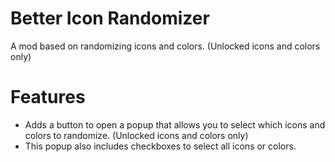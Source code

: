 # Better Icon Randomizer
A mod based on randomizing icons and colors. (Unlocked icons and colors only)

# Features
- Adds a button to open a popup that allows you to select which icons and colors to randomize. (Unlocked icons and colors only)
- This popup also includes checkboxes to select all icons or colors.